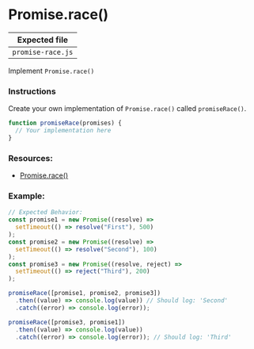# Promise.race()

| Expected file     |
| ----------------- |
| `promise-race.js` |

Implement `Promise.race()`

### Instructions

Create your own implementation of `Promise.race()` called `promiseRace()`.

```js
function promiseRace(promises) {
  // Your implementation here
}
```

### Resources:

- [Promise.race()](https://developer.mozilla.org/ru/docs/Web/JavaScript/Reference/Global_Objects/Promise/race)

### Example:

```js
// Expected Behavior:
const promise1 = new Promise((resolve) =>
  setTimeout(() => resolve("First"), 500)
);
const promise2 = new Promise((resolve) =>
  setTimeout(() => resolve("Second"), 100)
);
const promise3 = new Promise((resolve, reject) =>
  setTimeout(() => reject("Third"), 200)
);

promiseRace([promise1, promise2, promise3])
  .then((value) => console.log(value)) // Should log: 'Second'
  .catch((error) => console.log(error));

promiseRace([promise3, promise1])
  .then((value) => console.log(value))
  .catch((error) => console.log(error)); // Should log: 'Third'
```
